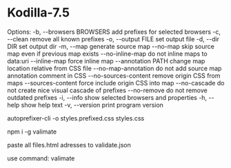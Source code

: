 # Kodilla-7.5

Options:
  -b, --browsers BROWSERS  add prefixes for selected browsers
  -c, --clean              remove all known prefixes
  -o, --output FILE        set output file
  -d, --dir DIR            set output dir
  -m, --map                generate source map
      --no-map             skip source map even if previous map exists
      --no-inline-map      do not inline maps to data:uri
      --inline-map         force inline map
      --annotation PATH    change map location relative from CSS file
      --no-map-annotation  do not add source map annotation comment in CSS
      --no-sources-content remove origin CSS from maps
      --sources-content    force include origin CSS into map
      --no-cascade         do not create nice visual cascade of prefixes
      --no-remove          do not remove outdated prefixes
  -i, --info               show selected browsers and properties
  -h, --help               show help text
  -v, --version            print program version




autoprefixer-cli -o styles.prefixed.css styles.css


npm i -g valimate

paste all files.html adresses to validate.json

use command: valimate


